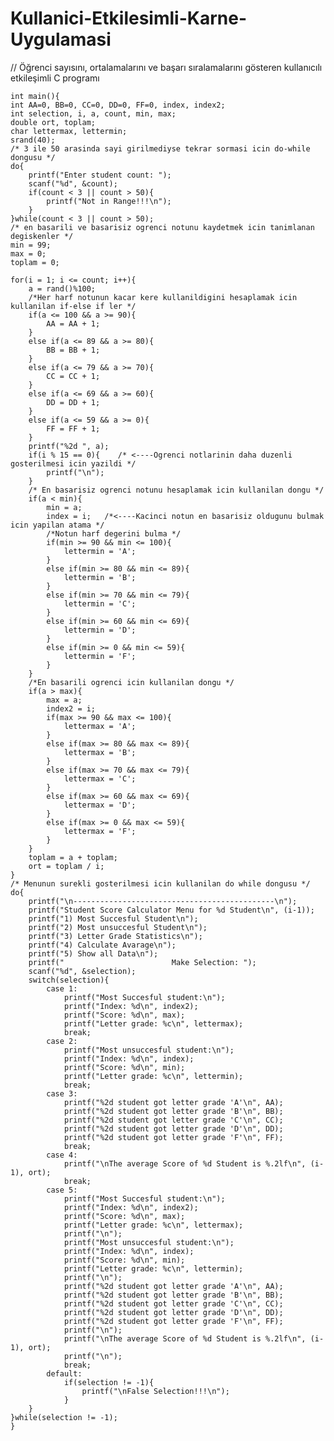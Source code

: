 # Kullanici-Etkilesimli-Karne-Uygulamasi

// Öğrenci sayısını, ortalamalarını ve başarı sıralamalarını gösteren kullanıcılı etkileşimli C programı




    int main(){
    int AA=0, BB=0, CC=0, DD=0, FF=0, index, index2;
    int selection, i, a, count, min, max;
    double ort, toplam;
    char lettermax, lettermin;
    srand(40);
    /* 3 ile 50 arasinda sayi girilmediyse tekrar sormasi icin do-while dongusu */
    do{
        printf("Enter student count: ");
        scanf("%d", &count);
        if(count < 3 || count > 50){
            printf("Not in Range!!!\n");
        }
    }while(count < 3 || count > 50);
    /* en basarili ve basarisiz ogrenci notunu kaydetmek icin tanimlanan degiskenler */
    min = 99;
    max = 0;
    toplam = 0;
    
    for(i = 1; i <= count; i++){
        a = rand()%100;
        /*Her harf notunun kacar kere kullanildigini hesaplamak icin kullanilan if-else if ler */
        if(a <= 100 && a >= 90){
            AA = AA + 1;
        }
        else if(a <= 89 && a >= 80){
            BB = BB + 1;
        }
        else if(a <= 79 && a >= 70){
            CC = CC + 1;
        }
        else if(a <= 69 && a >= 60){
            DD = DD + 1;
        }
        else if(a <= 59 && a >= 0){
            FF = FF + 1;
        }
        printf("%2d ", a);
        if(i % 15 == 0){    /* <----Ogrenci notlarinin daha duzenli gosterilmesi icin yazildi */
            printf("\n");
        }
        /* En basarisiz ogrenci notunu hesaplamak icin kullanilan dongu */
        if(a < min){
            min = a;
            index = i;   /*<----Kacinci notun en basarisiz oldugunu bulmak icin yapilan atama */
            /*Notun harf degerini bulma */
            if(min >= 90 && min <= 100){
                lettermin = 'A';
            }
            else if(min >= 80 && min <= 89){
                lettermin = 'B';
            }
            else if(min >= 70 && min <= 79){
                lettermin = 'C';
            }
            else if(min >= 60 && min <= 69){
                lettermin = 'D';
            }
            else if(min >= 0 && min <= 59){
                lettermin = 'F';
            }
        }
        /*En basarili ogrenci icin kullanilan dongu */
        if(a > max){
            max = a;
            index2 = i;
            if(max >= 90 && max <= 100){
                lettermax = 'A';
            }
            else if(max >= 80 && max <= 89){
                lettermax = 'B';
            }
            else if(max >= 70 && max <= 79){
                lettermax = 'C';
            }
            else if(max >= 60 && max <= 69){
                lettermax = 'D';
            }
            else if(max >= 0 && max <= 59){
                lettermax = 'F';
            }
        }
        toplam = a + toplam;
        ort = toplam / i;
    }
    /* Menunun surekli gosterilmesi icin kullanilan do while dongusu */
    do{
        printf("\n---------------------------------------------\n");
        printf("Student Score Calculator Menu for %d Student\n", (i-1));
        printf("1) Most Succesful Student\n");
        printf("2) Most unsuccesful Student\n");
        printf("3) Letter Grade Statistics\n");
        printf("4) Calculate Avarage\n");
        printf("5) Show all Data\n");
        printf("                        Make Selection: ");
        scanf("%d", &selection);
        switch(selection){
            case 1:
                printf("Most Succesful student:\n");
                printf("Index: %d\n", index2);
                printf("Score: %d\n", max);
                printf("Letter grade: %c\n", lettermax);
                break;
            case 2:
                printf("Most unsuccesful student:\n");
                printf("Index: %d\n", index);
                printf("Score: %d\n", min);
                printf("Letter grade: %c\n", lettermin);
                break;
            case 3:
                printf("%2d student got letter grade 'A'\n", AA);
                printf("%2d student got letter grade 'B'\n", BB);
                printf("%2d student got letter grade 'C'\n", CC);
                printf("%2d student got letter grade 'D'\n", DD);
                printf("%2d student got letter grade 'F'\n", FF);
                break;
            case 4:
                printf("\nThe average Score of %d Student is %.2lf\n", (i-1), ort);
                break;
            case 5:
                printf("Most Succesful student:\n");
                printf("Index: %d\n", index2);
                printf("Score: %d\n", max);
                printf("Letter grade: %c\n", lettermax);
                printf("\n");
                printf("Most unsuccesful student:\n");
                printf("Index: %d\n", index);
                printf("Score: %d\n", min);
                printf("Letter grade: %c\n", lettermin);
                printf("\n");
                printf("%2d student got letter grade 'A'\n", AA);
                printf("%2d student got letter grade 'B'\n", BB);
                printf("%2d student got letter grade 'C'\n", CC);
                printf("%2d student got letter grade 'D'\n", DD);
                printf("%2d student got letter grade 'F'\n", FF);
                printf("\n");
                printf("\nThe average Score of %d Student is %.2lf\n", (i-1), ort);
                printf("\n");
                break;
            default:
                if(selection != -1){
                    printf("\nFalse Selection!!!\n");
                }
        }
    }while(selection != -1);
    } 
